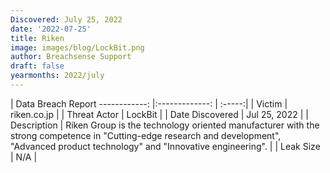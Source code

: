 ```yaml
---
Discovered: July 25, 2022
date: '2022-07-25'
title: Riken
image: images/blog/LockBit.png
author: Breachsense Support
draft: false
yearmonths: 2022/july
---
```



| Data Breach Report
------------:     |:-------------:    | :-----:|
| Victim      | riken.co.jp      | 
| Threat Actor      | LockBit      | 
| Date Discovered      | Jul 25, 2022      | 
| Description      | Riken Group is the technology oriented manufacturer with the strong competence in "Cutting-edge research and development", "Advanced product technology" and "Innovative engineering".      | 
| Leak Size      | N/A      | 


